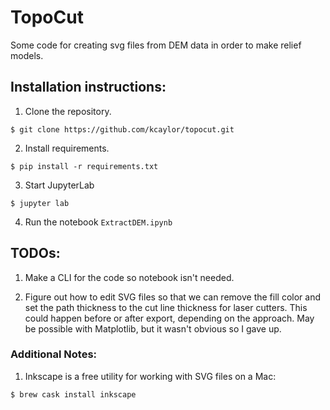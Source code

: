 # TopoCut

Some code for creating svg files from DEM data in order to make relief models.


## Installation instructions:

1. Clone the repository.

`$ git clone https://github.com/kcaylor/topocut.git`

2. Install requirements.

`$ pip install -r requirements.txt`

3. Start JupyterLab

`$ jupyter lab`

4. Run the notebook `ExtractDEM.ipynb`


## TODOs:

1. Make a CLI for the code so notebook isn't needed.

2. Figure out how to edit SVG files so that we can remove the fill color and set the path thickness to the cut line thickness for laser cutters. This could happen before or after export, depending on the approach. May be possible with Matplotlib, but it wasn't obvious so I gave up.

### Additional Notes:

1. Inkscape is a free utility for working with SVG files on a Mac:

`$ brew cask install inkscape` 


